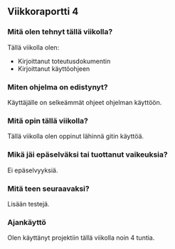 ## Viikkoraportti 4

### Mitä olen tehnyt tällä viikolla?
Tällä viikolla olen:
* Kirjoittanut toteutusdokumentin
* Kirjoittanut käyttöohjeen 

### Miten ohjelma on edistynyt?
Käyttäjälle on selkeämmät ohjeet ohjelman käyttöön.

### Mitä opin tällä viikolla?
Tällä viikolla olen oppinut lähinnä gitin käyttöä.

### Mikä jäi epäselväksi tai tuottanut vaikeuksia?
Ei epäselvyyksiä.

### Mitä teen seuraavaksi?
Lisään testejä.

### Ajankäyttö
Olen käyttänyt projektiin tällä viikolla noin 4 tuntia.
